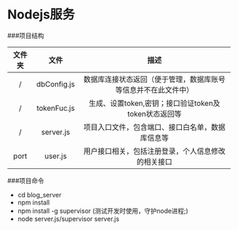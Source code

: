 # Nodejs服务

###项目结构

| 文件夹 | 文件 | 描述 |
| :------: | :------: | :------: |
| / | dbConfig.js | 数据库连接状态返回（便于管理，数据库账号等信息并不在此文件中） |
| / | tokenFuc.js | 生成、设置token,密钥；接口验证token及token状态返回等 |
| / | server.js | 项目入口文件，包含端口、接口白名单，数据库信息等 |
| port | user.js | 用户接口相关，包括注册登录，个人信息修改的相关接口 |

###项目命令
- cd blog_server
- npm install
- npm install -g supervisor (测试开发时使用，守护node进程;)
- node server.js/supervisor server.js

